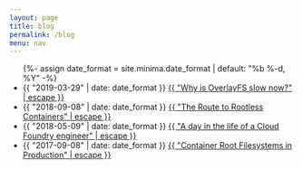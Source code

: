 ```yaml
---
layout: page
title: blog
permalink: /blog
menu: nav
---
```


<div class="home">
  <ul class="post-list">
      {%- assign date_format = site.minima.date_format | default: "%b %-d, %Y" -%}
    <li>
      <span class="post-meta">{{ "2019-03-29" | date: date_format }}</span>
        <a class="post-link" href="https://www.cloudfoundry.org/blog/an-overlayfs-journey-with-the-garden-team/">
          {{ "Why is OverlayFS slow now?" | escape }}
        </a>
    </li>
    <li>
      <span class="post-meta">{{ "2018-09-08" | date: date_format }}</span>
        <a class="post-link" href="/2018/09/08/the-route-to-rootless-containers.html">
          {{ "The Route to Rootless Containers" | escape }}
        </a>
    </li>
    <li>
      <span class="post-meta">{{ "2018-05-09" | date: date_format }}</span>
        <a class="post-link" href="/2018/05/09/a-day-in-the-life-of-a-cf-engineer.html">
          {{ "A day in the life of a Cloud Foundry engineer" | escape }}
        </a>
    </li>
    <li>
      <span class="post-meta">{{ "2017-09-08" | date: date_format }}</span>
        <a class="post-link" href="/2017/09/08/container-rootfilesystems-in-prod.html">
          {{ "Container Root Filesystems in Production" | escape }}
        </a>
    </li>
  </ul>
</div>
